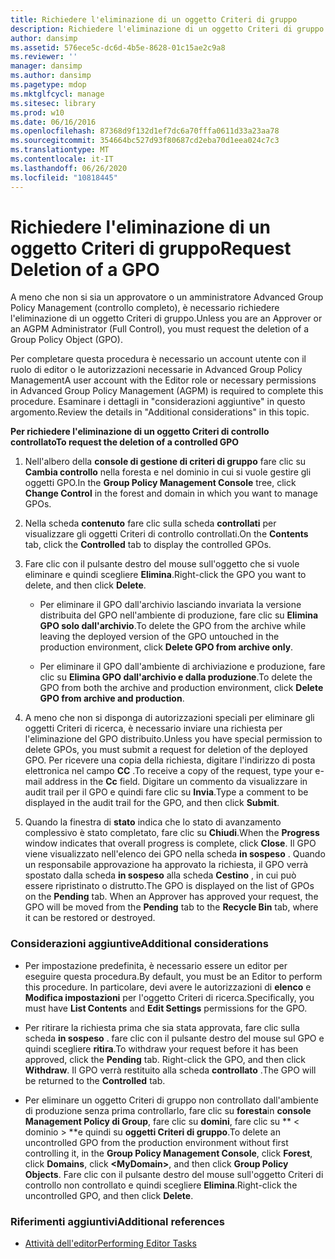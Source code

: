 ```yaml
---
title: Richiedere l'eliminazione di un oggetto Criteri di gruppo
description: Richiedere l'eliminazione di un oggetto Criteri di gruppo
author: dansimp
ms.assetid: 576ece5c-dc6d-4b5e-8628-01c15ae2c9a8
ms.reviewer: ''
manager: dansimp
ms.author: dansimp
ms.pagetype: mdop
ms.mktglfcycl: manage
ms.sitesec: library
ms.prod: w10
ms.date: 06/16/2016
ms.openlocfilehash: 87368d9f132d1ef7dc6a70fffa0611d33a23aa78
ms.sourcegitcommit: 354664bc527d93f80687cd2eba70d1eea024c7c3
ms.translationtype: MT
ms.contentlocale: it-IT
ms.lasthandoff: 06/26/2020
ms.locfileid: "10818445"
---
```

# <span data-ttu-id="569a1-103">Richiedere l'eliminazione di un oggetto Criteri di gruppo</span><span class="sxs-lookup"><span data-stu-id="569a1-103">Request Deletion of a GPO</span></span>


<span data-ttu-id="569a1-104">A meno che non si sia un approvatore o un amministratore Advanced Group Policy Management (controllo completo), è necessario richiedere l'eliminazione di un oggetto Criteri di gruppo.</span><span class="sxs-lookup"><span data-stu-id="569a1-104">Unless you are an Approver or an AGPM Administrator (Full Control), you must request the deletion of a Group Policy Object (GPO).</span></span>

<span data-ttu-id="569a1-105">Per completare questa procedura è necessario un account utente con il ruolo di editor o le autorizzazioni necessarie in Advanced Group Policy Management</span><span class="sxs-lookup"><span data-stu-id="569a1-105">A user account with the Editor role or necessary permissions in Advanced Group Policy Management (AGPM) is required to complete this procedure.</span></span> <span data-ttu-id="569a1-106">Esaminare i dettagli in "considerazioni aggiuntive" in questo argomento.</span><span class="sxs-lookup"><span data-stu-id="569a1-106">Review the details in "Additional considerations" in this topic.</span></span>

**<span data-ttu-id="569a1-107">Per richiedere l'eliminazione di un oggetto Criteri di controllo controllato</span><span class="sxs-lookup"><span data-stu-id="569a1-107">To request the deletion of a controlled GPO</span></span>**

1.  <span data-ttu-id="569a1-108">Nell'albero della **console di gestione di criteri di gruppo** fare clic su **Cambia controllo** nella foresta e nel dominio in cui si vuole gestire gli oggetti GPO.</span><span class="sxs-lookup"><span data-stu-id="569a1-108">In the **Group Policy Management Console** tree, click **Change Control** in the forest and domain in which you want to manage GPOs.</span></span>

2.  <span data-ttu-id="569a1-109">Nella scheda **contenuto** fare clic sulla scheda **controllati** per visualizzare gli oggetti Criteri di controllo controllati.</span><span class="sxs-lookup"><span data-stu-id="569a1-109">On the **Contents** tab, click the **Controlled** tab to display the controlled GPOs.</span></span>

3.  <span data-ttu-id="569a1-110">Fare clic con il pulsante destro del mouse sull'oggetto che si vuole eliminare e quindi scegliere **Elimina**.</span><span class="sxs-lookup"><span data-stu-id="569a1-110">Right-click the GPO you want to delete, and then click **Delete**.</span></span>

    -   <span data-ttu-id="569a1-111">Per eliminare il GPO dall'archivio lasciando invariata la versione distribuita del GPO nell'ambiente di produzione, fare clic su **Elimina GPO solo dall'archivio**.</span><span class="sxs-lookup"><span data-stu-id="569a1-111">To delete the GPO from the archive while leaving the deployed version of the GPO untouched in the production environment, click **Delete GPO from archive only**.</span></span>

    -   <span data-ttu-id="569a1-112">Per eliminare il GPO dall'ambiente di archiviazione e produzione, fare clic su **Elimina GPO dall'archivio e dalla produzione**.</span><span class="sxs-lookup"><span data-stu-id="569a1-112">To delete the GPO from both the archive and production environment, click **Delete GPO from archive and production**.</span></span>

4.  <span data-ttu-id="569a1-113">A meno che non si disponga di autorizzazioni speciali per eliminare gli oggetti Criteri di ricerca, è necessario inviare una richiesta per l'eliminazione del GPO distribuito.</span><span class="sxs-lookup"><span data-stu-id="569a1-113">Unless you have special permission to delete GPOs, you must submit a request for deletion of the deployed GPO.</span></span> <span data-ttu-id="569a1-114">Per ricevere una copia della richiesta, digitare l'indirizzo di posta elettronica nel campo **CC** .</span><span class="sxs-lookup"><span data-stu-id="569a1-114">To receive a copy of the request, type your e-mail address in the **Cc** field.</span></span> <span data-ttu-id="569a1-115">Digitare un commento da visualizzare in audit trail per il GPO e quindi fare clic su **Invia**.</span><span class="sxs-lookup"><span data-stu-id="569a1-115">Type a comment to be displayed in the audit trail for the GPO, and then click **Submit**.</span></span>

5.  <span data-ttu-id="569a1-116">Quando la finestra di **stato** indica che lo stato di avanzamento complessivo è stato completato, fare clic su **Chiudi**.</span><span class="sxs-lookup"><span data-stu-id="569a1-116">When the **Progress** window indicates that overall progress is complete, click **Close**.</span></span> <span data-ttu-id="569a1-117">Il GPO viene visualizzato nell'elenco dei GPO nella scheda **in sospeso** . Quando un responsabile approvazione ha approvato la richiesta, il GPO verrà spostato dalla scheda **in sospeso** alla scheda **Cestino** , in cui può essere ripristinato o distrutto.</span><span class="sxs-lookup"><span data-stu-id="569a1-117">The GPO is displayed on the list of GPOs on the **Pending** tab. When an Approver has approved your request, the GPO will be moved from the **Pending** tab to the **Recycle Bin** tab, where it can be restored or destroyed.</span></span>

### <span data-ttu-id="569a1-118">Considerazioni aggiuntive</span><span class="sxs-lookup"><span data-stu-id="569a1-118">Additional considerations</span></span>

-   <span data-ttu-id="569a1-119">Per impostazione predefinita, è necessario essere un editor per eseguire questa procedura.</span><span class="sxs-lookup"><span data-stu-id="569a1-119">By default, you must be an Editor to perform this procedure.</span></span> <span data-ttu-id="569a1-120">In particolare, devi avere le autorizzazioni di **elenco** e **Modifica impostazioni** per l'oggetto Criteri di ricerca.</span><span class="sxs-lookup"><span data-stu-id="569a1-120">Specifically, you must have **List Contents** and **Edit Settings** permissions for the GPO.</span></span>

-   <span data-ttu-id="569a1-121">Per ritirare la richiesta prima che sia stata approvata, fare clic sulla scheda **in sospeso** . fare clic con il pulsante destro del mouse sul GPO e quindi scegliere **ritira**.</span><span class="sxs-lookup"><span data-stu-id="569a1-121">To withdraw your request before it has been approved, click the **Pending** tab. Right-click the GPO, and then click **Withdraw**.</span></span> <span data-ttu-id="569a1-122">Il GPO verrà restituito alla scheda **controllato** .</span><span class="sxs-lookup"><span data-stu-id="569a1-122">The GPO will be returned to the **Controlled** tab.</span></span>

-   <span data-ttu-id="569a1-123">Per eliminare un oggetto Criteri di gruppo non controllato dall'ambiente di produzione senza prima controllarlo, fare clic su **foresta**in **console Management Policy di Group**, fare clic su **domini**, fare clic su \*\* &lt; dominio &gt; \*\*e quindi su **oggetti Criteri di gruppo**.</span><span class="sxs-lookup"><span data-stu-id="569a1-123">To delete an uncontrolled GPO from the production environment without first controlling it, in the **Group Policy Management Console**, click **Forest**, click **Domains**, click **&lt;MyDomain&gt;**, and then click **Group Policy Objects**.</span></span> <span data-ttu-id="569a1-124">Fare clic con il pulsante destro del mouse sull'oggetto Criteri di controllo non controllato e quindi scegliere **Elimina**.</span><span class="sxs-lookup"><span data-stu-id="569a1-124">Right-click the uncontrolled GPO, and then click **Delete**.</span></span>

### <span data-ttu-id="569a1-125">Riferimenti aggiuntivi</span><span class="sxs-lookup"><span data-stu-id="569a1-125">Additional references</span></span>

-   [<span data-ttu-id="569a1-126">Attività dell'editor</span><span class="sxs-lookup"><span data-stu-id="569a1-126">Performing Editor Tasks</span></span>](performing-editor-tasks-agpm30ops.md)

 

 





